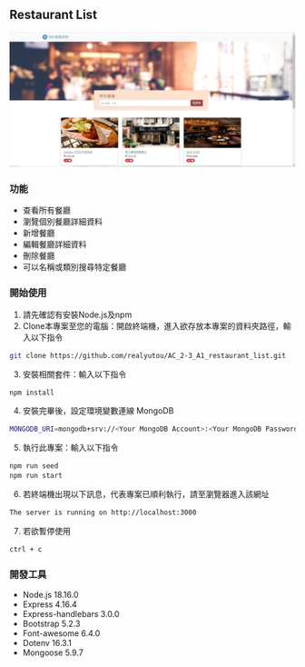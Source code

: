 ## Restaurant List

![Snapsot about Restaurant List](./public/image/snapshot01.jpg)

### 功能
+ 查看所有餐廳
+ 瀏覽個別餐廳詳細資料
+ 新增餐廳
+ 編輯餐廳詳細資料
+ 刪除餐廳
+ 可以名稱或類別搜尋特定餐廳

### 開始使用
1. 請先確認有安裝Node.js及npm
2. Clone本專案至您的電腦：開啟終端機，進入欲存放本專案的資料夾路徑，輸入以下指令

```bash
git clone https://github.com/realyutou/AC_2-3_A1_restaurant_list.git
```

3. 安裝相關套件：輸入以下指令

```bash
npm install
```

4. 安裝完畢後，設定環境變數連線 MongoDB

```bash
MONGODB_URI=mongodb+srv://<Your MongoDB Account>:<Your MongoDB Password>@cluster0.xxxx.xxxx.net/<Your MongoDB Table><?retryWrites=true&w=majority
```

5. 執行此專案：輸入以下指令

```bash
npm run seed
npm run start
```

6. 若終端機出現以下訊息，代表專案已順利執行，請至瀏覽器進入該網址

```bash
The server is running on http://localhost:3000
```

7. 若欲暫停使用

```bash
ctrl + c
```

### 開發工具
  + Node.js 18.16.0
  + Express 4.16.4
  + Express-handlebars 3.0.0
  + Bootstrap 5.2.3
  + Font-awesome 6.4.0
  + Dotenv 16.3.1
  + Mongoose 5.9.7